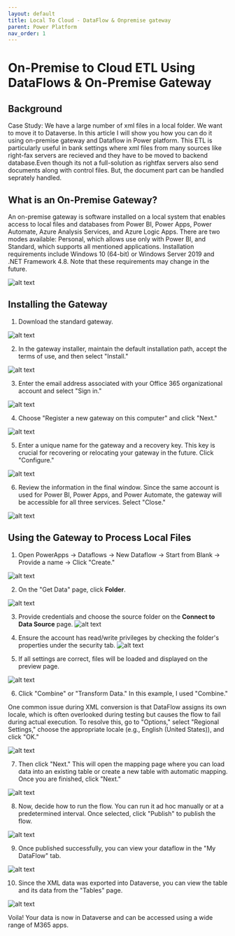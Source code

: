 ```yaml
---
layout: default
title: Local To Cloud - DataFlow & Onpremise gateway
parent: Power Platform
nav_order: 1
---
```


# On-Premise to Cloud ETL Using DataFlows & On-Premise Gateway

## Background

Case Study: We have a large number of xml files in a local folder. We want to move it to Dataverse. In this article I will show you how you can do it using on-premise gateway and Dataflow in Power platform. This ETL is particularly  useful in bank settings where xml files from many sources like right-fax servers are recieved and they have to be moved to backend database.Even though its not a full-solution as rightfax servers also send documents along with control files. But, the document part can be handled seprately handled.

## What is an On-Premise Gateway?

An on-premise gateway is software installed on a local system that enables access to local files and databases from Power BI, Power Apps, Power Automate, Azure Analysis Services, and Azure Logic Apps. There are two modes available: Personal, which allows use only with Power BI, and Standard, which supports all mentioned applications. Installation requirements include Windows 10 (64-bit) or Windows Server 2019 and .NET Framework 4.8. Note that these requirements may change in the future.

![alt text](image-86.png)

## Installing the Gateway

1. Download the standard gateway.

![alt text](image-70.png)

2. In the gateway installer, maintain the default installation path, accept the terms of use, and then select "Install."

![alt text](image-69.png)

3. Enter the email address associated with your Office 365 organizational account and select "Sign in."

![alt text](image-71.png)

4. Choose "Register a new gateway on this computer" and click "Next."

![alt text](image-72.png)

5. Enter a unique name for the gateway and a recovery key. This key is crucial for recovering or relocating your gateway in the future. Click "Configure."

![alt text](image-73.png)

6. Review the information in the final window. Since the same account is used for Power BI, Power Apps, and Power Automate, the gateway will be accessible for all three services. Select "Close."

![alt text](image-74.png)

## Using the Gateway to Process Local Files

1. Open PowerApps -> Dataflows -> New Dataflow -> Start from Blank -> Provide a name -> Click "Create."

![alt text](image-75.png)

2. On the "Get Data" page, click **Folder**.

![alt text](image-77.png)

3. Provide credentials and choose the source folder on the **Connect to Data Source** page.
![alt text](image-78.png)

4. Ensure the account has read/write privileges by checking the folder's properties under the security tab.
![alt text](image-79.png)

5. If all settings are correct, files will be loaded and displayed on the preview page.

![alt text](image-80.png)

6. Click "Combine" or "Transform Data." In this example, I used "Combine."

One common issue during XML conversion is that DataFlow assigns its own locale, which is often overlooked during testing but causes the flow to fail during actual execution. To resolve this, go to "Options," select "Regional Settings," choose the appropriate locale (e.g., English (United States)), and click "OK."

![alt text](image-81.png)

7. Then click "Next." This will open the mapping page where you can load data into an existing table or create a new table with automatic mapping. Once you are finished, click "Next."

![alt text](image-82.png)

8. Now, decide how to run the flow. You can run it ad hoc manually or at a predetermined interval. Once selected, click "Publish" to publish the flow.

![alt text](image-83.png)

9. Once published successfully, you can view your dataflow in the "My DataFlow" tab.

![alt text](image-84.png)

10. Since the XML data was exported into Dataverse, you can view the table and its data from the "Tables" page.

![alt text](image-85.png)

Voila! Your data is now in Dataverse and can be accessed using a wide range of M365 apps.